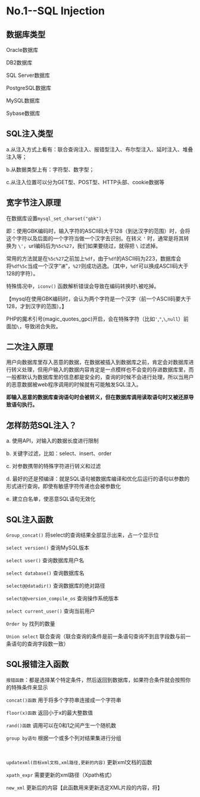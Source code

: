 # No.1--SQL Injection


## 数据库类型

Oracle数据库

DB2数据库

SQL Server数据库

PostgreSQL数据库

MySQL数据库

Sybase数据库


## SQL注入类型

a.从注入方式上看有：联合查询注入、报错型注入、布尔型注入、延时注入、堆叠注入等；

b.从数据类型上有：字符型、数字型；

c.从注入位置可以分为GET型、POST型、HTTP头部、cookie数据等


## 宽字节注入原理

在数据库设置`mysql_set_charset("gbk")`

即：使用GBK编码时，输入字符的ASCII码大于128（到达汉字的范围）时，会将这个字符以及后面的一个字符当做一个汉字去识别。在转义 `'` 时，通常是将其转换为 `\'`，url编码后为`%5c%27`，我们如果要绕过，就得把 `\` 过滤掉。

常用的方法就是在`%5c%27`之前加上`%df`，由于`%df`的ASCII码为223，数据库会将`%df%5c`当成一个汉字“`連`”，`%27`则成功逃逸。（其中，`%df`可以换成ASCII码大于128的字符）。

特殊情况中，`iconv()` 函数解析错误会导致在编码转换时`\`被吃掉。

【mysql在使用GBK编码时，会认为两个字符是一个汉字（前一个ASCII码要大于128，才到汉字的范围）。】

PHP的魔术引号(magic_quotes_gpc)开启，会在特殊字符（比如`'`,`"`,`\`,`null`）前面加`\`，导致闭合失败。


## 二次注入原理

用户向数据库里存入恶意的数据，在数据被插入到数据库之前，肯定会对数据库进行转义处理，但用户输入的数据内容肯定是一点模样也不会变的存进数据库里，而一般都默认为数据库里的信息都是安全的，查询的时候不会进行处理，所以当用户的恶意数据被web程序调用的时候就有可能触发SQL注入。

**即输入恶意的数据库查询语句时会被转义，但在数据库调用读取语句时又被还原导致语句执行。**


## 怎样防范SQL注入？

a. 使用API，对输入的数据长度进行限制

b. 关键字过滤，比如：select、insert、order

c. 对参数携带的特殊字符进行转义和过滤

d. 最好的还是预编译：就是SQL语句被数据库编译和优化后运行的语句以参数的形式进行查询，即使有敏感字符传递也会被参数化

e. 建立白名单，使恶意SQL语句无效化


## SQL注入函数

`Group_concat()` 将select的查询结果全部显示出来，占一个显示位

`select version()` 查询MySQL版本

`select user()` 查询数据库用户名

`select database()` 查询数据库名

`select@@datadir()` 查询数据库的绝对路径

`select@@version_compile_os` 查询操作系统版本

`select current_user()` 查询当前用户

`Order by` 找列的数量

`Union select` 联合查询（联合查询的条件是前一条语句查询不到且字段数与前一条语句的查询字段数一致）

## SQL报错注入函数

`报错函数`：都是选择某个特定条件，然后返回到数据库，如果符合条件就会按照你的特殊条件来显示

`concat()函数` 用于将多个字符串连接成一个字符串

`floor(x)函数` 返回小于x的最大整数值

`rand()函数` 调用可以在0和1之间产生一个随机数

`group by语句` 根据一个或多个列对结果集进行分组
 
 <br>
 
`updatexml(目标xml文档,xml路径,更新的内容)` 更新xml文档的函数

`xpath_expr` 需要更新的xml路径（Xpath格式）

`new_xml` 更新后的内容【此函数用来更新选定XML片段的内容，将】




